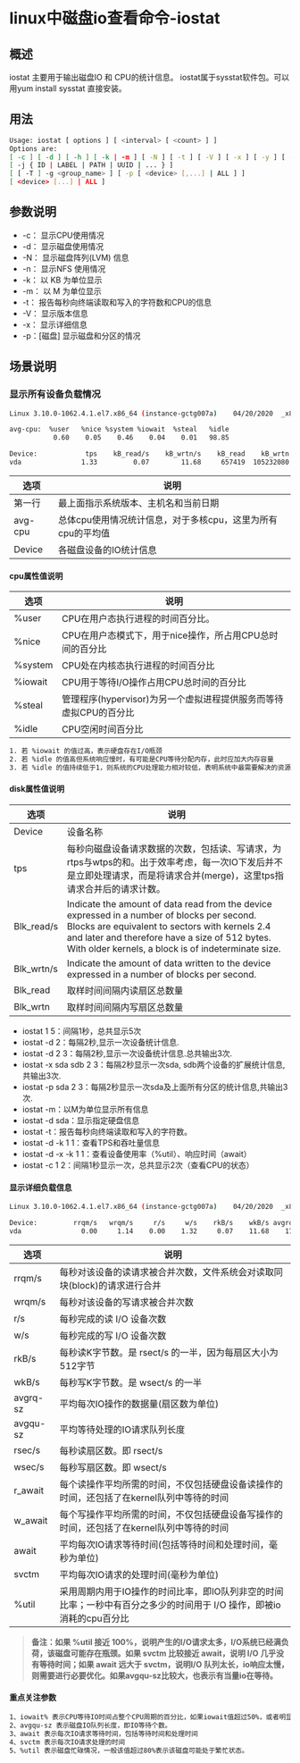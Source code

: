 # linux中磁盘io查看命令-iostat

## 概述

iostat 主要用于输出磁盘IO 和 CPU的统计信息。
iostat属于sysstat软件包。可以用yum install sysstat 直接安装。

## 用法

```bash
Usage: iostat [ options ] [ <interval> [ <count> ] ]
Options are:
[ -c ] [ -d ] [ -h ] [ -k | -m ] [ -N ] [ -t ] [ -V ] [ -x ] [ -y ] [ -z ]
[ -j { ID | LABEL | PATH | UUID | ... } ]
[ [ -T ] -g <group_name> ] [ -p [ <device> [,...] | ALL ] ]
[ <device> [...] | ALL ]
```

## 参数说明

* -c： 显示CPU使用情况
* -d： 显示磁盘使用情况
* -N： 显示磁盘阵列(LVM) 信息
* -n： 显示NFS 使用情况
* -k： 以 KB 为单位显示
* -m： 以 M 为单位显示
* -t： 报告每秒向终端读取和写入的字符数和CPU的信息
* -V： 显示版本信息
* -x： 显示详细信息
* -p：[磁盘] 显示磁盘和分区的情况

## 场景说明

### 显示所有设备负载情况

```bash
Linux 3.10.0-1062.4.1.el7.x86_64 (instance-gctg007a) 	04/20/2020 	_x86_64_	(1 CPU)

avg-cpu:  %user   %nice %system %iowait  %steal   %idle
           0.60    0.05    0.46    0.04    0.01   98.85

Device:            tps    kB_read/s    kB_wrtn/s    kB_read    kB_wrtn
vda               1.33         0.07        11.68     657419  105232080

```

| 选项    | 说明                                                        |
|---------|-------------------------------------------------------------|
| 第一行  | 最上面指示系统版本、主机名和当前日期                        |
| avg-cpu | 总体cpu使用情况统计信息，对于多核cpu，这里为所有cpu的平均值 |
| Device  | 各磁盘设备的IO统计信息                                      |

#### cpu属性值说明

| 选项    | 说明                                                              |
|---------|-------------------------------------------------------------------|
| %user   | CPU在用户态执行进程的时间百分比。                                 |
| %nice   | CPU在用户态模式下，用于nice操作，所占用CPU总时间的百分比          |
| %system | CPU处在内核态执行进程的时间百分比                                 |
| %iowait | CPU用于等待I/O操作占用CPU总时间的百分比                           |
| %steal  | 管理程序(hypervisor)为另一个虚拟进程提供服务而等待虚拟CPU的百分比 |
| %idle   | CPU空闲时间百分比                                                 |

```bash
1. 若 %iowait 的值过高，表示硬盘存在I/O瓶颈 
2. 若 %idle 的值高但系统响应慢时，有可能是CPU等待分配内存，此时应加大内存容量 
3. 若 %idle 的值持续低于1，则系统的CPU处理能力相对较低，表明系统中最需要解决的资源是 CPU
```

#### disk属性值说明

| 选项       | 说明                                                                                                                                                                                                                                                   |
|------------|--------------------------------------------------------------------------------------------------------------------------------------------------------------------------------------------------------------------------------------------------------|
| Device     | 设备名称                                                                                                                                                                                                                                               |
| tps        | 每秒向磁盘设备请求数据的次数，包括读、写请求，为rtps与wtps的和。出于效率考虑，每一次IO下发后并不是立即处理请求，而是将请求合并(merge)，这里tps指请求合并后的请求计数。                                                                                 |
| Blk_read/s | Indicate the amount of data read from the device expressed in a number of blocks per second. Blocks are equivalent to sectors with kernels 2.4 and later and therefore have a size of 512 bytes. With older kernels, a block is of indeterminate size. |
| Blk_wrtn/s | Indicate the amount of data written to the device expressed in a number of blocks per second.                                                                                                                                                          |
| Blk_read   | 取样时间间隔内读扇区总数量                                                                                                                                                                                                                             |
| Blk_wrtn   | 取样时间间隔内写扇区总数量                                                                                                                                                                                                                             |

- iostat 1 5：间隔1秒，总共显示5次
- iostat -d 2：每隔2秒,显示一次设备统计信息.
- iostat -d 2 3：每隔2秒,显示一次设备统计信息.总共输出3次.
- iostat -x sda sdb 2 3：每隔2秒显示一次sda, sdb两个设备的扩展统计信息,共输出3次.
- iostat -p sda 2 3：每隔2秒显示一次sda及上面所有分区的统计信息,共输出3次.
- iostat -m：以M为单位显示所有信息
- iostat -d sda：显示指定硬盘信息
- iostat -t：报告每秒向终端读取和写入的字符数。
- iostat -d -k 1 1：查看TPS和吞吐量信息            
- iostat -d -x -k 1 1：查看设备使用率（%util）、响应时间（await）
- iostat -c 1 2：间隔1秒显示一次，总共显示2次（查看CPU的状态）

#### 显示详细负载信息

```bash
Linux 3.10.0-1062.4.1.el7.x86_64 (instance-gctg007a) 	04/20/2020 	_x86_64_	(1 CPU)

Device:         rrqm/s   wrqm/s     r/s     w/s    rkB/s    wkB/s avgrq-sz avgqu-sz   await r_await w_await  svctm  %util
vda               0.00     1.14    0.00    1.32     0.07    11.68    17.72     0.00    0.87    5.07    0.86   0.47   0.06

```

| 选项     | 说明                                                                                                                 |
|----------|----------------------------------------------------------------------------------------------------------------------|
| rrqm/s   | 每秒对该设备的读请求被合并次数，文件系统会对读取同块(block)的请求进行合并                                            |
| wrqm/s   | 每秒对该设备的写请求被合并次数                                                                                       |
| r/s      | 每秒完成的读 I/O 设备次数                                                                                            |
| w/s      | 每秒完成的写 I/O 设备次数                                                                                            |
| rkB/s    | 每秒读K字节数。是 rsect/s 的一半，因为每扇区大小为512字节                                                            |
| wkB/s    | 每秒写K字节数。是 wsect/s 的一半                                                                                     |
| avgrq-sz | 平均每次IO操作的数据量(扇区数为单位)                                                                                 |
| avgqu-sz | 平均等待处理的IO请求队列长度                                                                                         |
| rsec/s   | 每秒读扇区数。即 rsect/s                                                                                             |
| wsec/s   | 每秒写扇区数。即 wsect/s                                                                                             |
| r_await  | 每个读操作平均所需的时间，不仅包括硬盘设备读操作的时间，还包括了在kernel队列中等待的时间                             |
| w_await  | 每个写操作平均所需的时间，不仅包括硬盘设备写操作的时间，还包括了在kernel队列中等待的时间                             |
| await    | 平均每次IO请求等待时间(包括等待时间和处理时间，毫秒为单位)                                                           |
| svctm    | 平均每次IO请求的处理时间(毫秒为单位)                                                                                 |
| %util    | 采用周期内用于IO操作的时间比率，即IO队列非空的时间比率；一秒中有百分之多少的时间用于 I/O 操作，即被io消耗的cpu百分比 |

> **备注：如果 %util 接近 100%，说明产生的I/O请求太多，I/O系统已经满负荷，该磁盘可能存在瓶颈。如果 svctm 比较接近 await，说明 I/O 几乎没有等待时间；如果 await 远大于 svctm，说明I/O 队列太长，io响应太慢，则需要进行必要优化。如果avgqu-sz比较大，也表示有当量io在等待。**

#### 重点关注参数

```bash
1、iowait% 表示CPU等待IO时间占整个CPU周期的百分比，如果iowait值超过50%，或者明显大于%system、%user以及%idle，表示IO可能存在问题。
2、avgqu-sz 表示磁盘IO队列长度，即IO等待个数。
3、await 表示每次IO请求等待时间，包括等待时间和处理时间
4、svctm 表示每次IO请求处理的时间
5、%util 表示磁盘忙碌情况，一般该值超过80%表示该磁盘可能处于繁忙状态。
```
